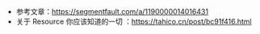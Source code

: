 


- 参考文章：https://segmentfault.com/a/1190000014016431
- 关于 Resource 你应该知道的一切 ：https://tahico.cn/post/bc91f416.html














